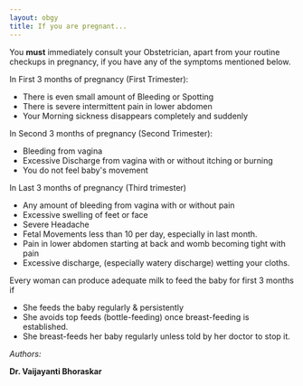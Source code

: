 ```yaml
---
layout: obgy
title: If you are pregnant...
---
```


You **must** immediately consult your Obstetrician, apart from your routine checkups in pregnancy, if you have any of the symptoms mentioned below.

In First 3 months of pregnancy (First Trimester):

- There is even small amount of Bleeding or Spotting 
- There is severe intermittent pain in lower abdomen 
- Your Morning sickness disappears completely and suddenly 

In Second 3 months of pregnancy (Second Trimester):

- Bleeding from vagina 
- Excessive Discharge from vagina with or without itching or burning 
- You do not feel baby's movement 

In Last 3 months of pregnancy (Third trimester)

- Any amount of bleeding from vagina with or without pain 
- Excessive swelling of feet or face 
- Severe Headache 
- Fetal Movements less than 10 per day, especially in last month. 
- Pain in lower abdomen starting at back and womb becoming tight with pain 
- Excessive discharge, (especially watery discharge) wetting your cloths. 

Every woman can produce adequate milk to feed the baby for first 3 months if

- She feeds the baby regularly & persistently 
- She avoids top feeds (bottle-feeding) once breast-feeding is established. 
- She breast-feeds her baby regularly unless told by her doctor to stop it.

*Authors:*

**Dr. Vaijayanti Bhoraskar**  
